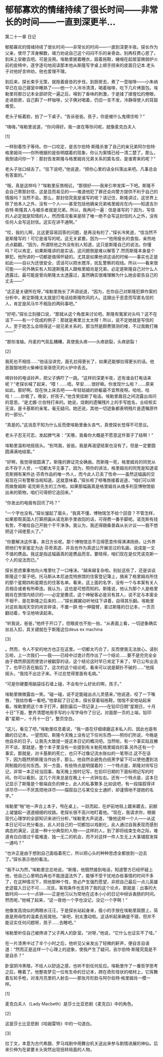 # 郁郁寡欢的情绪持续了很长时间——非常长的时间——一直到深更半...

第二十一章 日记

郁郁寡欢的情绪持续了很长时间——非常长的时间——一直到深更半夜。探长作为父亲，使尽了浑身解数，竭力劝说自己这个闷闷不乐的亲骨血，别再枉费心思了，到床上安歇去吧。可是没用。埃勒里披着睡衣，趿着拖鞋，蜷缩在起居室微弱炉火前的皮椅中，逐字逐句地阅读那本他从斯隆写字桌上顺手捞来的皮面日记本.老头子对他好言哄劝，他也爱理不理。

到后来，探长束手无策，就拖着疲沓的步伐，到厨房去，煮了一壶咖啡——小朱纳早已在自己寝室中睡熟了——他一个人冷冷清清，喝着咖啡，吃下几片烤面包。埃勒里将那日记本全部研究一遍之后，嗅到了香味的刺激，于是揉了揉惺忪的倦眼，走进厨房，自己斟了一杯咖啡，父子俩对喝着，仍旧一言不发，冷静得使人的耳鼓难受。

老头子板着脸，拍了一下桌子。“告诉爸爸。孩子，你是被什么鬼缠住啦？”

“嗨嗨，”埃勒里说道，“你问得好。我一直在等你问呢，就像麦克白夫人

[1]

一样耐着性子等待。你一口咬定，是吉尔伯特·斯隆杀害了自己的亲兄弟阿尔伯特·格里姆肖——你所根据的是些明摆着的现象，你认为案情已经一清二楚了。那么，我倒请问你一下：那封告发斯隆与格里姆肖兄弟关系的匿名信，是谁寄来的呢？”

老头子张口结舌了。“往下说吧，”他说道，“把你心里的话全抖落出来吧。凡事总会有答案的。”

“哦，真是这样吗？”埃勒里反唇相讥，“那很好——我来引申发挥一下吧。斯隆不会自己寄那封信，这是显而易见的——难道他犯了罪还会向警方提供不利于自己的情报吗？当然不会。那么，那封信究竟是谁写的呢？请记住，斯隆讲过，这世界上除了他本人之外，没有一个人——甚至包括他嫡亲兄弟格里姆肖在内——知道吉尔伯特·斯隆其人与被杀者就是兄弟。所以，我再问一遍：信是谁写的？因为，写信的人必定就是知情的人，然而情况看来是除了唯一绝不会写这封信的人之外，没有任何人会写这封信。这实在讲不通啊。”

“哎，我的儿啊，比这更容易回答的问题，是再没有的了，”探长冷笑道，“信当然不是斯隆写的！可它是谁写的呢。这无关紧要。因为——”他用瘦长的食指，亲热地点点戳戳，“因为，所谓除他之外没有别人知道，这只是斯隆自己的说法。你懂吗？可以肯定，如果斯隆讲的是实话，这问题倒是难以解答了.然而斯隆本身是个罪犯，他所讲的一切都是值得怀疑的。尤其是如果他讲这话的时候——事实也正是如此——自以为还很安全，谎话可以把水搅浑，扰乱警察的视线。所以——看来很可能——另外确实有人知道斯隆其人跟格里姆肖是兄弟。必定是斯隆自己对什么人透露过。最可能是曾向斯隆太太透露过，虽然确实很难理解为什么她会密告自己的丈夫——”

“这正是关键所在呀，”埃勒里拖长了声调说道，“因为，在你自己对斯隆犯罪作案的分析中，断定斯隆太太就是打电话给斯隆吹风的人。这跟出于恶意而写匿名信的人，肯定是风马牛不相及的两码事吧。”

“好吧，”探长立刻接口说，“那就从这个角度来讨论吧。斯隆有冤家对头吗？这不在话下——有一个现成的例子：那就是弗里兰太太呀！所以，说不定她就是写信的人。至于她怎么会晓得这一层兄弟关系的，那当然是颇费猜测的喽，不过我敢打赌——”

“那你准输。丹麦的气氛乱糟糟，真使我头疼——头疼欲裂，头疼欲裂！

[2]

我死也不相信……”他话没讲完，面孔拉得更长了，如果还能够拉得更长的话。他恶狠狠地把火柴棒往渐渐熄灭的火炉中丢去。

嘀铃铃的电话铃声，把父子俩吓了一跳。“这样的深更半夜，还有谁会打电话来呢？”老探长喊了起来，“喂！……唔。早安……很好嘛。你发现什么啦？……原来如此。那好啊。现在快上床去吧——年轻姑娘的娇躯最不宜熬夜呀。哈哈，哈哈！……妙极了。晚安，好孩子。”他含笑挂断了电话。埃勒里眉目之间流露出询问的意思。“是尤娜·兰伯特打来的。她说，烧剩的遗嘱残片上的手写姓名，业经核实无误，是卡基斯的亲笔，毫无疑问。她还说，其他一切迹象都表明残片是遗嘱原件的一部分。”

“真是的。”这消息不知为什么反而使埃勒里垂头丧气，真使探长觉得不可思议。

老头子忍无可忍，发起脾气来：“天哪，我看你大概是不愿意这件案子了结啊！”

埃勒里温和地摇摇头。“别骂我，爸爸。我是再渴望结案也没有了。但是一定要圆圆满满地结案。”

“好啊，我觉得很圆满了。斯隆的罪证完全确凿。而斯隆一死，格里姆肖的同党从此不存于人世，一切都太平无事了。因为，照你的讲法，格里姆肖的同党是知道诺克斯拥有某件达·芬奇作品的唯一外人，而今此人已丢了性命——虽然这幅画的交易现在只有警察当局知道。这就意味着，”探长咂了咂嘴唇接着说道，“咱们可以转而做詹姆斯·诺克斯先生的工作啦。如果那幅画真是格里姆肖从维多利亚博物馆偷出来的赃物，咱们可得把它追回来。”

“你发出的电报有回讯了吗？”

“一个字也没有。”探长皱起了眉头，“我真不懂，博物馆怎不给个回音？不管怎样，如果那帮英国人打算把画从诺克斯手里收回的话，可得费一番手脚呢。诺克斯有钱有势，不难给自己开脱个干干净净。我认为，我还得跟桑普森从长计议——我不想把这个阔佬惹火了。”

“你要解决这件事，来日方长呢。那个博物馆总不见得愿意传得沸沸扬扬，让外界把他们专家鉴定为达·芬奇真迹、并且也作为真迹公开展览过的名画，说成是一文不值的赝品。我这是指这幅画真的是赝品而言。要晓得，咱们现在是仅凭诺克斯一个人的说法而已。”

探长思虑重重地向火堆里吐了一口唾沫。“越来越复杂啦。别扯这些了，还是谈谈斯隆这个案子吧。托马斯从本尼迪克特旅馆的住客登记簿上，搞来了格里姆肖所住的那个星期四和星期五的住客名单。看来，这上面的名字，没有一个与本案有关人员相合或者有所牵连。我认为，这也是可想而知的。斯隆说，他认为那个人是格里姆肖在旅馆内结识的——必定是撒谎，这个神秘客必是另有其人，说不定与本案全不相干，是在斯隆之后来的……”探长娓娓动听地往下讲着，自得其乐翻。埃勒里对这些海阔天空的闲言碎语，不置一辞.他一伸猿臂，拿过斯隆的日记本，一页页翻动着，专注地啃读起来。

“听我说，爸爸，”他终于开口了，但眼皮也不抬一抬，“从表面上看，一切迹象确实丝丝入扣，其关键就在于斯隆这位deus ex machina

[3]

。然而，令人不安的地方也正在这里。一切都太巧合了，反而使我无法放心。请别忘啦，上一次我们——我——已经中过诡计而作出了一个结论……要不是完完全全由于偶然原因而使诡计被戳穿的话，这个结论这时早已肯定下来了，早已公布出去了，也早已丢在脑后了。这次的这个结论呢，看来可以说是颠扑不破的……”他摇摇头，“我找不出岔子来。不过总觉得里面有毛病。”

“可是你硬要用脑袋往石墙上碰，不会有什么好处的啊，孩子。”

埃勒里微微露齿一笑。“碰一碰，说不定能碰出点儿灵感来，”他说道，咬了一下嘴唇，“我给你看一看吧。”他拿起了日记本，探长穿着毡拖鞋，惴惴不安地站起来看。埃勒里把这个本子打开，翻到最后一项记录上——在铅印日期“星期日，十月十日”下面，整齐清楚地用手写的小写字母作了日记。对面那一页的上端，铅印着“星期一，十月十一日”，整页空白。

“这儿，看见了吧，”埃勒里叹息着说，“我一直在仔细琢磨这本私人的、因此也是有趣的日记本。一望而知，斯隆今天晚上没有记下任何东西——照你们所说，今晚是他自杀的日子。让我先大致提一提这本日记的概况吧。当然啦，有一个事实姑且撇开不谈，那就是，整个本子里没有一处提到有关勒死格里姆肖的事.另外还有一个事实，那就是，对卡基斯的死亡，也只不过像记流水账似的一笔带过.这不在话下，因为既然把斯隆当作凶手，那么，他自然会避免白纸黑字留下可以使他遭到法网制裁的任何东西。另一方面，有些特点是明摆着的：一个特点是，斯隆对待写日记，非常一本正经当回事，每天晚上按时记写，在铅印日期的下面标明记写的时间。你可以看到，这几个月来总是在晚上十一点钟左右。还有一个特点是，这本日记显示了斯隆是个极端自负的绅士，此人的私事繁多.比如说吧，有一段描叙得详详尽尽——不厌其烦地详尽——描叙自己与某位女士通奸，却谨慎地不提她的名字。”

埃勒里“啪”地一声合上本子，甩在桌上，一跃而起，在炉前地毯上踱来踱去，前额上凝皱起一道道细细的纹路。老探长很不高兴地盯着他。“现在，我请求你，根据现代心理学的全部知识来进行分析，”埃勒里大声说道，“像他这样一个人——从这本日记可以充分看出，此人对自己的一切都加以戏剧化，此人通过自我表现而感到病态的满足，这是一种十分典型的人物——这样的人，到了即将结束生命之际，难道肯白白错过千载难逢、独一无二的机会，而不对这样一件人生无上大事铺叙发挥一通吗？”

“也许正是由于想到自己面临着死亡，所以把心头的种种思虑全都放到一边去了。”探长表示他的看法。

“我不以为然，”埃勒里忿忿地说，“斯隆，他既然接到电话，知道警方已经怀疑上他，他自己心里明白再也不能逍遥法外了，能够不受干扰地办些事情的时间不多了，在这种情况下，照他那种个性，势必产生强烈愿望，非把自己最后一点儿英雄史迹载入日记不可……况且，客观条件也支持了我的这个论点，那就是：出事的大致时间——十一点钟——正是他习以为常地在这本小小的日记中倾诉衷肠的时间。然而呢，”他喊了起来，“这一夜他一个字也没记，没记一个字啊！”

他像发高烧似的两眼水汪汪，于是探长站起身来，瘦小的手按在埃勒里肩膀上，简直是用母性的温柔去摇晃他。“来吧，别太激动啦。这话听起来确是不错，但并不能证实任何问题呀，孩子……去睡吧。”

埃勒里听任自己被搀进了父子两人的卧室。“对呀，”他说，“它什么也证实不了哇。”

在一片漆黑中过了半个小时之后，他听见父亲发出了轻微的鼾声，便自言自语道：“然而正是这样一个心理上的迹象，使我产生了疑问，吉尔伯特·斯隆究竟是不是自杀？”

卧室阴冷黑暗，不给人以舒适之感，也听不到任何反应。埃勒里作了一番哲学思考之后，睡着了。他整夜梦见一位有生命的日记本，跨在奇形怪状的棺材上，它挥舞着左轮手枪，对准月亮里的人射击——那张月形脸与阿尔伯特·格里姆肖一模一样。

[1]

麦克白夫人（Lady Macbeth）是莎士比亚悲剧《麦克白》中的角色。

[2]

这是莎士比亚悲剧《哈姆雷特》中的一句道白。

[3]

拉丁文，本意为古代希腊、罗马戏剧中用舞台机关送出来参与剧情进展的神仙，后来引伸为在紧要关头突然出现扭转局面的人物。